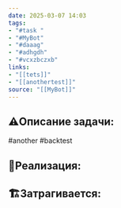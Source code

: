 ```yaml
---
date: 2025-03-07 14:03
tags: 
- "#task "
- "#MyBot"
- "#daaag"
- "#adhgdh"
- "#vcxzbczxb"
links: 
- "[[tets]]"
- "[[anothertest]]" 
source: "[[MyBot]]"
---
```

## ⚠️Описание задачи:
#another #backtest 

## 📝Реализация:


## 🏗Затрагивается:




